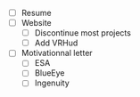
- [ ] Resume
- [ ] Website
	- [ ] Discontinue most projects
	- [ ] Add VRHud
- [ ] Motivationnal letter
	- [ ] ESA
	- [ ] BlueEye
	- [ ] Ingenuity